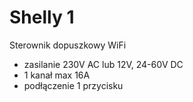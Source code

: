 # Shelly 1
Sterownik dopuszkowy WiFi
* zasilanie 230V AC lub 12V, 24-60V DC
* 1 kanał max 16A
* podłączenie 1 przycisku